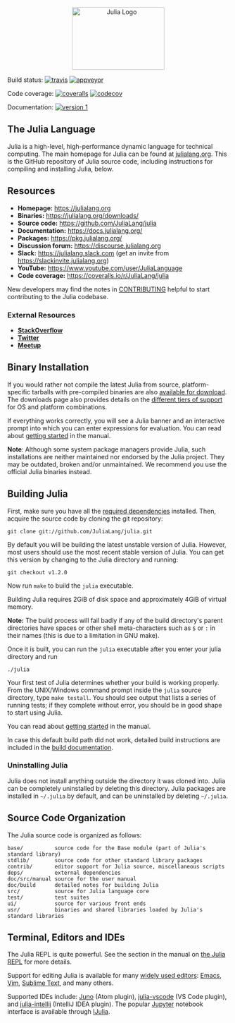 <a name="logo"/>
<div align="center">
<a href="https://julialang.org/" target="_blank">
<img src="https://julialang.org/images/logo_hires.png" alt="Julia Logo" width="210" height="142"></img>
</a>
</div>

Build status:
[![travis][travis-img]](https://travis-ci.org/JuliaLang/julia)
[![appveyor][appveyor-img]](https://ci.appveyor.com/project/JuliaLang/julia/branch/master)

Code coverage:
[![coveralls][coveralls-img]](https://coveralls.io/r/JuliaLang/julia?branch=master)
[![codecov][codecov-img]](https://codecov.io/github/JuliaLang/julia?branch=master)

Documentation:
[![version 1][docs-img]](https://docs.julialang.org)

[travis-img]: https://img.shields.io/travis/JuliaLang/julia/master.svg?label=Linux+/+macOS
[appveyor-img]: https://img.shields.io/appveyor/ci/JuliaLang/julia/master.svg?label=Windows
[coveralls-img]: https://img.shields.io/coveralls/github/JuliaLang/julia/master.svg?label=coveralls
[codecov-img]: https://img.shields.io/codecov/c/github/JuliaLang/julia/master.svg?label=codecov
[docs-img]: https://img.shields.io/badge/docs-v1-blue.svg

## The Julia Language

Julia is a high-level, high-performance dynamic language for technical
computing.  The main homepage for Julia can be found at
[julialang.org](https://julialang.org/).  This is the GitHub
repository of Julia source code, including instructions for compiling
and installing Julia, below.

## Resources

- **Homepage:** <https://julialang.org>
- **Binaries:** <https://julialang.org/downloads/>
- **Source code:** <https://github.com/JuliaLang/julia>
- **Documentation:** <https://docs.julialang.org/>
- **Packages:** <https://pkg.julialang.org/>
- **Discussion forum:** <https://discourse.julialang.org>
- **Slack:** <https://julialang.slack.com> (get an invite from <https://slackinvite.julialang.org>)
- **YouTube:** <https://www.youtube.com/user/JuliaLanguage>
- **Code coverage:** <https://coveralls.io/r/JuliaLang/julia>

New developers may find the notes in
[CONTRIBUTING](https://github.com/JuliaLang/julia/blob/master/CONTRIBUTING.md)
helpful to start contributing to the Julia codebase.

### External Resources

- [**StackOverflow**](https://stackoverflow.com/questions/tagged/julia-lang)
- [**Twitter**](https://twitter.com/JuliaLanguage)
- [**Meetup**](https://julia.meetup.com/)

## Binary Installation

If you would rather not compile the latest Julia from source,
platform-specific tarballs with pre-compiled binaries are also
[available for download](https://julialang.org/downloads/). The
downloads page also provides details on the
[different tiers of support](https://julialang.org/downloads/#support-tiers)
for OS and platform combinations.

If everything works correctly, you will see a Julia banner and an
interactive prompt into which you can enter expressions for
evaluation.  You can read about [getting
started](https://julialang.org/manual/getting-started) in the manual.

**Note**: Although some system package managers provide Julia, such
installations are neither maintained nor endorsed by the Julia
project. They may be outdated, broken and/or unmaintained. We
recommend you use the official Julia binaries instead.

## Building Julia

First, make sure you have all the [required
dependencies](https://github.com/JuliaLang/julia/blob/master/doc/build/build.md#required-build-tools-and-external-libraries) installed.
Then, acquire the source code by cloning the git repository:

    git clone git://github.com/JuliaLang/julia.git

By default you will be building the latest unstable version of
Julia. However, most users should use the most recent stable version
of Julia. You can get this version by changing to the Julia directory
and running:

    git checkout v1.2.0

Now run `make` to build the `julia` executable.

Building Julia requires 2GiB of disk space and approximately 4GiB of virtual memory.

**Note:** The build process will fail badly if any of the build directory's parent directories have spaces or other shell meta-characters such as `$` or `:` in their names (this is due to a limitation in GNU make).

Once it is built, you can run the `julia` executable after you enter your julia directory and run

    ./julia

Your first test of Julia determines whether your build is working
properly. From the UNIX/Windows command prompt inside the `julia`
source directory, type `make testall`. You should see output that
lists a series of running tests; if they complete without error, you
should be in good shape to start using Julia.

You can read about [getting
started](https://docs.julialang.org/en/v1/manual/getting-started/)
in the manual.

In case this default build path did not work, detailed build instructions
are included in the [build documentation](https://github.com/JuliaLang/julia/blob/master/doc/build).

### Uninstalling Julia

Julia does not install anything outside the directory it was cloned
into. Julia can be completely uninstalled by deleting this
directory. Julia packages are installed in `~/.julia` by default, and
can be uninstalled by deleting `~/.julia`.

## Source Code Organization

The Julia source code is organized as follows:

    base/          source code for the Base module (part of Julia's standard library)
    stdlib/        source code for other standard library packages
    contrib/       editor support for Julia source, miscellaneous scripts
    deps/          external dependencies
    doc/src/manual source for the user manual
    doc/build      detailed notes for building Julia
    src/           source for Julia language core
    test/          test suites
    ui/            source for various front ends
    usr/           binaries and shared libraries loaded by Julia's standard libraries

## Terminal, Editors and IDEs

The Julia REPL is quite powerful.  See the section in the manual on
[the Julia REPL](https://docs.julialang.org/en/latest/stdlib/REPL/)
for more details.

Support for editing Julia is available for many
[widely used editors](https://github.com/JuliaEditorSupport):
[Emacs](https://github.com/JuliaEditorSupport/julia-emacs),
[Vim](https://github.com/JuliaEditorSupport/julia-vim),
[Sublime Text](https://github.com/JuliaEditorSupport/Julia-sublime), and many
others.

Supported IDEs include: [Juno](http://junolab.org/) (Atom plugin),
[julia-vscode](https://github.com/JuliaEditorSupport/julia-vscode) (VS
Code plugin), and
[julia-intellij](https://github.com/JuliaEditorSupport/julia-intellij)
(IntelliJ IDEA plugin). The popular [Jupyter](https://jupyter.org/)
notebook interface is available through
[IJulia](https://github.com/JuliaLang/IJulia.jl).
